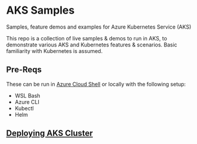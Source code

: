# AKS Samples
Samples, feature demos and examples for Azure Kubernetes Service (AKS)

This repo is a collection of live samples & demos to run in AKS, to demonstrate various AKS and Kubernetes features & scenarios. Basic familiarity with Kubernetes is assumed.

## Pre-Reqs
These can be run in [Azure Cloud Shell](https://shell.azure.com) or locally with the following setup:
- WSL Bash
- Azure CLI
- Kubectl
- Helm

## [Deploying AKS Cluster](./deploy)

